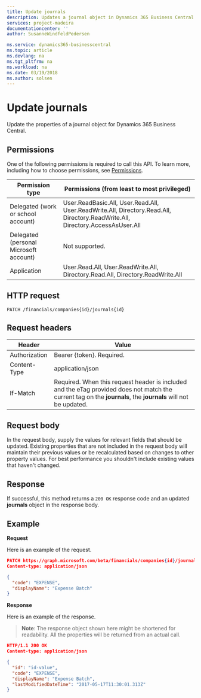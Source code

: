 ```yaml
---
title: Update journals 
description: Updates a journal object in Dynamics 365 Business Central.
services: project-madeira
documentationcenter: ''
author: SusanneWindfeldPedersen

ms.service: dynamics365-businesscentral
ms.topic: article
ms.devlang: na
ms.tgt_pltfrm: na
ms.workload: na
ms.date: 03/19/2018
ms.author: solsen
---
```


# Update journals
Update the properties of a journal object for Dynamics 365 Business Central.

## Permissions
One of the following permissions is required to call this API. To learn more, including how to choose permissions, see [Permissions](../concepts/permissions_reference.md).

|Permission type|Permissions (from least to most privileged)|
|---------------|-------------------------------------|
|Delegated (work or school account)|User.ReadBasic.All, User.Read.All, User.ReadWrite.All, Directory.Read.All, Directory.ReadWrite.All, Directory.AccessAsUser.All|
Delegated (personal Microsoft account)|	Not supported.|
Application|User.Read.All, User.ReadWrite.All, Directory.Read.All, Directory.ReadWrite.All|

## HTTP request

```
PATCH /financials/companies{id}/journals{id}
```

## Request headers
|Header        |Value                    |
|--------------|-------------------------|
|Authorization |Bearer {token}. Required.|
|Content-Type  |application/json         |
|If-Match      |Required. When this request header is included and the eTag provided does not match the current tag on the **journals**, the **journals** will not be updated. |

## Request body
In the request body, supply the values for relevant fields that should be updated. Existing properties that are not included in the request body will maintain their previous values or be recalculated based on changes to other property values. For best performance you shouldn't include existing values that haven't changed.

## Response
If successful, this method returns a ```200 OK``` response code and an updated **journals** object in the response body.

## Example

**Request**

Here is an example of the request.
```json
PATCH https://graph.microsoft.com/beta/financials/companies{id}/journals{id}
Content-type: application/json

{
  "code": "EXPENSE",
  "displayName": "Expense Batch"
}
```

**Response**

Here is an example of the response. 

> **Note**: The response object shown here might be shortened for readability. All the properties will be returned from an actual call.

```json
HTTP/1.1 200 OK
Content-type: application/json

{
  "id": "id-value",
  "code": "EXPENSE",
  "displayName": "Expense Batch",
  "lastModifiedDateTime": "2017-05-17T11:30:01.313Z"
}
```

